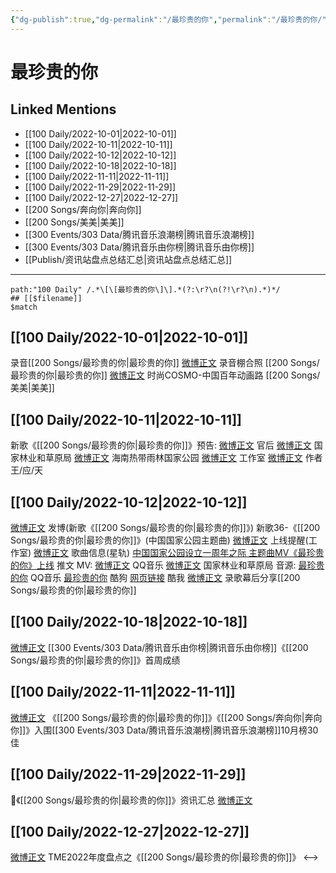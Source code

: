 ```yaml
---
{"dg-publish":true,"dg-permalink":"/最珍贵的你","permalink":"/最珍贵的你/"}
---
```


# 最珍贵的你

## Linked Mentions
- [[100 Daily/2022-10-01\|2022-10-01]]
- [[100 Daily/2022-10-11\|2022-10-11]]
- [[100 Daily/2022-10-12\|2022-10-12]]
- [[100 Daily/2022-10-18\|2022-10-18]]
- [[100 Daily/2022-11-11\|2022-11-11]]
- [[100 Daily/2022-11-29\|2022-11-29]]
- [[100 Daily/2022-12-27\|2022-12-27]]
- [[200 Songs/奔向你\|奔向你]]
- [[200 Songs/美美\|美美]]
- [[300 Events/303 Data/腾讯音乐浪潮榜\|腾讯音乐浪潮榜]]
- [[300 Events/303 Data/腾讯音乐由你榜\|腾讯音乐由你榜]]
- [[Publish/资讯站盘点总结汇总\|资讯站盘点总结汇总]]


---

```expander
path:"100 Daily" /.*\[\[最珍贵的你\]\].*(?:\r?\n(?!\r?\n).*)*/
## [[$filename]]
$match
```
## [[100 Daily/2022-10-01\|2022-10-01]]
录音[[200 Songs/最珍贵的你\|最珍贵的你]]
[微博正文](http://weibo.com/5025365433/M8hIegyOm) 录音棚合照 [[200 Songs/最珍贵的你\|最珍贵的你]]
[微博正文](http://weibo.com/1518966617/M8jV69Jj7) 时尚COSMO-中国百年动画路 [[200 Songs/美美\|美美]]
## [[100 Daily/2022-10-11\|2022-10-11]]
新歌《[[200 Songs/最珍贵的你\|最珍贵的你]]》预告:
[微博正文](https://m.weibo.cn/5248300719/4823448997857802) 官后
[微博正文](https://m.weibo.cn/2749447053/4823445160072227) 国家林业和草原局
[微博正文](https://m.weibo.cn/3494657737/4823463337920616) 海南热带雨林国家公园
[微博正文](https://m.weibo.cn/7478855230/4823455243175577) 工作室
[微博正文](https://m.weibo.cn/5025365433/4823490911801530) 作者王/应/天
## [[100 Daily/2022-10-12\|2022-10-12]]
[微博正文](http://weibo.com/1736988591/M9VWp56bK) 发博(新歌《[[200 Songs/最珍贵的你\|最珍贵的你]]》)
新歌36-《[[200 Songs/最珍贵的你\|最珍贵的你]]》(中国国家公园主题曲)
[微博正文](http://weibo.com/7478855230/M9VOoq2WG) 上线提醒(工作室)
[微博正文](http://weibo.com/6466290670/M9VHIoMdz) 歌曲信息(星轨)
[中国国家公园设立一周年之际 主题曲MV《最珍贵的你》上线](https://weibo.cn/sinaurl?u=https%3A%2F%2Fmp.weixin.qq.com%2Fs%2FnMOd1scwxeT_tZyUZa2L8A) 推文
MV:
[微博正文](http://weibo.com/2169129705/M9VBT3X63) QQ音乐
[微博正文](http://weibo.com/2749447053/M9VSubpaK) 国家林业和草原局
音源:
[最珍贵的你](https://weibo.cn/sinaurl?u=https%3A%2F%2Fi.y.qq.com%2Fv8%2Fplaysong.html%3Fsongid%3D378630262%26source%3Dyqq%26ADTAG%3Dhz_wb_sf%26channelId%3D10081987) QQ音乐
[最珍贵的你](https://weibo.cn/sinaurl?u=https%3A%2F%2Ft1.kugou.com%2Fsong.html%3Fid%3D9V2ITc5zEV2) 酷狗
[网页链接](https://weibo.cn/sinaurl?u=https%3A%2F%2Fm.kuwo.cn%2Fyinyue%2F244349141%3Ff%3Darphone%26t%3Dsinawb%26isstar%3D0) 酷我
[微博正文](http://weibo.com/2413396083/Ma15bqfNl) 录歌幕后分享[[200 Songs/最珍贵的你\|最珍贵的你]]

## [[100 Daily/2022-10-18\|2022-10-18]]
[微博正文](https://weibo.com/detail/4825929090336588) [[300 Events/303 Data/腾讯音乐由你榜\|腾讯音乐由你榜]]《[[200 Songs/最珍贵的你\|最珍贵的你]]》首周成绩
## [[100 Daily/2022-11-11\|2022-11-11]]
[微博正文](http://weibo.com/7530784115/MevBQAWMW) 《[[200 Songs/最珍贵的你\|最珍贵的你]]》《[[200 Songs/奔向你\|奔向你]]》入围[[300 Events/303 Data/腾讯音乐浪潮榜\|腾讯音乐浪潮榜]]10月榜30佳
## [[100 Daily/2022-11-29\|2022-11-29]]
🌟《[[200 Songs/最珍贵的你\|最珍贵的你]]》资讯汇总 [微博正文](https://m.weibo.cn/6466290670/4841241416573869)
## [[100 Daily/2022-12-27\|2022-12-27]]
[微博正文](https://m.weibo.cn/6604869546/4851263470046745) TME2022年度盘点之《[[200 Songs/最珍贵的你\|最珍贵的你]]》
<-->